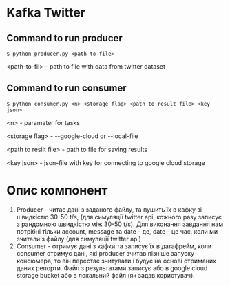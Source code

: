 # Kafka Twitter


Command to run producer
--------------------------

```
$ python producer.py <path-to-file>
```
\<path-to-fil\> - path to file with data from twitter dataset
  
  
Command to run consumer
--------------------------

```
$ python consumer.py <n> <storage flag> <path to result file> <key json>
```
 \<n\> - paramater for tasks
 
 \<storage flag\> - --google-cloud or --local-file
 
 \<path to resilt file\> - path to file for saving results
 
 \<key json\> - json-file with key for connecting to google cloud storage
 
# Опис компонент

1. Producer - читає дані з заданого файлу, та пушить їх в кафку зі швидкістю 30-50 t/s, (для симуляції twitter api, кожного разу записує з рандомною швидкістю між 30-50 t/s). Для виконання завдання нам потрібні тільки account, message та date - де, date - це час, коли ми зчитали з файлу (для симуляції twitter api)
2. Consumer - отримує дані з кафки та записує їх в датафрейм, коли consumer отримує дані, які producer зчитав пізніше запуску консюмера, то він перестає зчитувати і будує на основі отриманих даних репорти. Файл з результатами записує або в google cloud storage bucket або в локальний файл (як задав користувач).
  
